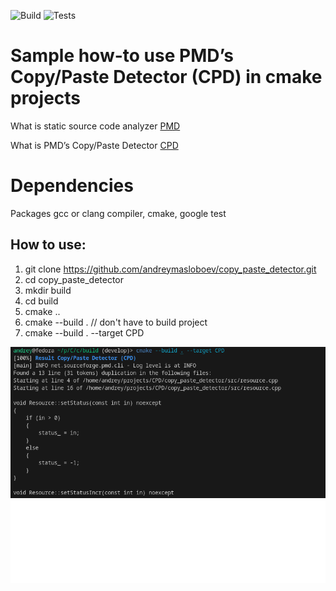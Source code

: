 ![Build](https://github.com/andreymasloboev/copy_paste_detector/actions/workflows/build.yml/badge.svg)
![Tests](https://github.com/andreymasloboev/copy_paste_detector/actions/workflows/tests.yml/badge.svg)
# Sample how-to use PMD’s Copy/Paste Detector (CPD) in cmake projects

What is static source code analyzer [PMD](https://pmd.github.io/pmd/index.html)

What is PMD’s Copy/Paste Detector [CPD](https://pmd.github.io/pmd/pmd_userdocs_cpd)

# Dependencies

Packages gcc or clang compiler, cmake, google test

## How to use:

1. git clone https://github.com/andreymasloboev/copy_paste_detector.git
2. cd copy_paste_detector
3. mkdir build
4. cd build
5. cmake ..
6. cmake --build .     // don't have to build project
7. cmake --build . --target CPD

![Alt text](duplicate.png?raw=true "Optional Title")